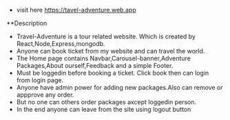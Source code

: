  * visit here https://tavel-adventure.web.app

 **Description
  * Travel-Adventure is a tour related website. Which is created by React,Node,Express,mongodb.
  * Anyone can book ticket from my website and can travel the world.
  * The Home page contains Navbar,Carousel-banner,Adventure Packages,About ourself,Feedback and a simple Footer.
  * Must be loggedin before booking a ticket. Click book then can login from login page.
  * Anyone have admin power for adding new packages.Also can remove or appprove any order.
  * But no one can others order packages axcept loggedin person.
 * In the end anyone can leave from the site using logout button


